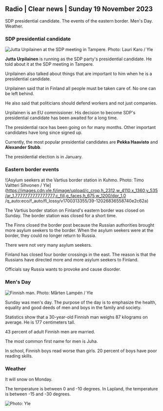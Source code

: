 ## Radio \| Clear news \| Sunday 19 November 2023

SDP presidential candidate. The events of the eastern border. Men's Day. Weather.

### SDP presidential candidate

![Jutta Urpilainen at the SDP meeting in Tampere. Photo: Lauri Karo / Yle](https://images.cdn.yle.fi/image/upload/c_crop,h_3078,w_5472,x_0,y_536/ar_1.7777777777777777,c_fill,g_faces,h_675,w_1200/dpr_1.0/q_auto:eco/f_auto/fl_lossy/v1700390392/39-12029436559e5d3e7734)

**Jutta Urpilainen** is running as the SDP party's presidential candidate. He told about it at the SDP meeting in Tampere.

Urpilainen also talked about things that are important to him when he is a presidential candidate.

Urpilainen said that in Finland all people must be taken care of. No one can be left behind.

He also said that politicians should defend workers and not just companies.

Urpilainen is an EU commissioner. His decision to become SDP's presidential candidate has been awaited for a long time.

The presidential race has been going on for many months. Other important candidates have long since signed up.

Currently, the most popular presidential candidates are **Pekka Haavisto** and **Alexander** **Stubb**.

The presidential election is in January.

### Eastern border events

![Asylum seekers at the Vartius border station in Kuhmo. Photo: Timo Valtteri Sihvonen / Yle](https://images.cdn.yle.fi/image/upload/c_crop,h_2312,w_4110,x_1360,y_535/ar_1.7777777777777777,c_fill,g_faces,h_675,w_1200/dpr_1.0 /q_auto:eco/f_auto/fl_lossy/v1700313355/39-12026836558740e2c62a)

The Vartius border station on Finland's eastern border was closed on Sunday. The border station was closed for a short time.

The Finns closed the border post because the Russian authorities brought more asylum seekers to the border. When the asylum seekers were at the border, they could no longer return to Russia.

There were not very many asylum seekers.

Finland has closed four border crossings in the east. The reason is that the Russians have directed more and more asylum seekers to Finland.

Officials say Russia wants to provoke and cause disorder.

### Men's Day

![Finnish man. Photo: Mårten Lampén / Yle](https://images.cdn.yle.fi/image/upload/c_crop,h_3375,w_6000,x_0,y_164/ar_1.7777777777777777,c_fill,g_faces,h_675,w_1200/dpr_1.0/q_auto:eco/f_auto/fl_lossy/v1700042381/39-1200843655493de62883)

Sunday was men's day. The purpose of the day is to emphasize the health, equality and good deeds of men and boys in the family and society.

Statistics show that a 30-year-old Finnish man weighs 87 kilograms on average. He is 177 centimeters tall.

43 percent of adult Finnish men are married.

The most common first name for men is Juha.

In school, Finnish boys read worse than girls. 20 percent of boys have poor reading skills.

### Weather

It will snow on Monday.

The temperature is between 0 and -10 degrees. In Lapland, the temperature is between -15 and -30 degrees.

![ Photo: Yle](https://images.cdn.yle.fi/image/upload/c_crop,h_1080,w_1919,x_0,y_0/ar_1.7777777777777777,c_fill,g_faces,h_675,w_1200/dpr_1.0/q_auto:eco/f_auto/fl_lossy/v1700408413/39-1203034655a2c36dc32d)
